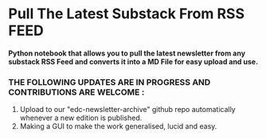 # Pull The Latest Substack From RSS FEED

#### Python notebook that allows you to pull the latest newsletter from any substack RSS Feed and converts it into a MD File for easy upload and use. 

### THE FOLLOWING UPDATES ARE IN PROGRESS AND CONTRIBUTIONS ARE WELCOME :
1. Upload to our "edc-newsletter-archive" github repo automatically whenever a new edition is published.
2. Making a GUI to make the work generalised, lucid and easy.
